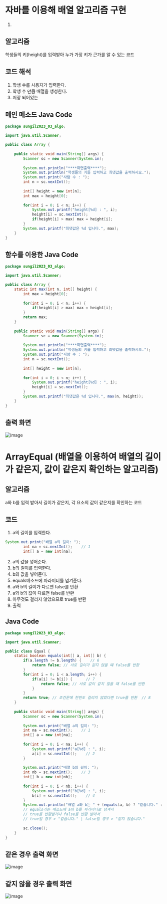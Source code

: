 # 자바를 이용해 배열 알고리즘 구현

1. 
## 알고리즘
학생들의 키(height)를 입력받아 누가 가장 키가 큰가를 알 수 있는 코드

## 코드 해석
1. 학생 수를 사용자가 입력한다.
2. 학생 수 만큼 배열을 생성한다.
3. 저장 되어있는 

## 메인 메소드 Java Code
```java
package sungil2023_03_algo;

import java.util.Scanner;

public class Array {
	
	public static void main(String[] args) {
		Scanner sc = new Scanner(System.in);
		
		System.out.println("****화면출력****");
		System.out.println("학생들의 키를 입력하고 최댓값을 출력하시오.");
		System.out.print("사람 수 : ");
		int n = sc.nextInt();
		
		int[] height = new int[n];
		int max = height[0];
		
		for(int i = 0; i < n; i++) {
			System.out.printf("height[%d] : ", i);
			height[i] = sc.nextInt();
			if(height[i] > max) max = height[i];
		}
		System.out.printf("최댓값은 %d 입니다.", max);
	}
}
```

## 함수를 이용한 Java Code
```java
package sungil2023_03_algo;

import java.util.Scanner;

public class Array {
	static int max(int n, int[] height) {
		int max = height[0];
		
		for(int i = 0; i < n; i++) {
			if(height[i] > max) max = height[i];
		}
		return max;
	}
	
	public static void main(String[] args) {
		Scanner sc = new Scanner(System.in);
		
		System.out.println("****화면출력****");
		System.out.println("학생들의 키를 입력하고 최댓값을 출력하시오.");
		System.out.print("사람 수 : ");
		int n = sc.nextInt();
		
		int[] height = new int[n];
		
		for(int i = 0; i < n; i++) {
			System.out.printf("height[%d] : ", i);
			height[i] = sc.nextInt();
		}
		System.out.printf("최댓값은 %d 입니다.", max(n, height));
	}
}
````

## 출력 화면
![image](https://user-images.githubusercontent.com/107795830/224591815-0bf3a5cf-72cf-452b-abaa-a87dd53351ec.png)

# ArrayEqual (배열을 이용하여 배열의 길이가 같은지, 값이 같은지 확인하는 알고리즘)

## 알고리즘
a와 b를 입력 받아서 길이가 같은지, 각 요소의 값이 같은지를 확인하는 코드

## 코드
1.  a의 길이를 입력한다.
``` java
System.out.print("배열 a의 길이: ");
		int na = sc.nextInt();    // 1
		int[] a = new int[na];
``` 
2.  a의 값을 넣어준다.     
3.  b의 길이를 입력한다.    
4.  b의 값을 넣어준다.    
5.  equals메소드에 파라미터를 넘겨준다.    
6.  a와 b의 길이가 다르면 false를 반환    
7.  a와 b의 값이 다르면 false를 반환    
8.  아무것도 걸리지 않았으므로 true를 반환
9.  출력

## Java Code
```java
package sungil2023_03_algo;

import java.util.Scanner;

public class Equal {
	static boolean equals(int[] a, int[] b) {
		if(a.length != b.length) {    // 6
			return false; // 서로 길이가 같지 않을 떄 false를 반환	
		}
		for(int i = 0; i < a.length; i++) {
			if(a[i] != b[i]) {      // 7
				return false; // 서로 값이 같지 않을 때 false를 반환
			}
		}
		return true; // 조건문에 한번도 걸리지 않았다면 true를 반환  // 8
	}
	
	public static void main(String[] args) {
		Scanner sc = new Scanner(System.in);
		
		System.out.print("배열 a의 길이: ");
		int na = sc.nextInt();    // 1
		int[] a = new int[na];
		
		for(int i = 0; i < na; i++) {
			System.out.printf("a[%d] : ", i);
			a[i] = sc.nextInt();    // 2
		}
		
		System.out.print("배열 b의 길이: ");
		int nb = sc.nextInt();    // 3
		int[] b = new int[nb];
		
		for(int i = 0; i < nb; i++) {
			System.out.printf("b[%d] : ", i);
			b[i] = sc.nextInt();    // 4
		}
		System.out.println("배열 a와 b는 " + (equals(a, b) ? "같습니다." : "같지 않습니다."));  // 5, 9
		// equals라는 메소드에 a와 b를 파라미터로 넘겨서 
		// true를 반환받거나 false를 반환 받아서
		// true일 경우 > "같습니다." | false일 경우 > "같지 않습니다."
		
		sc.close();
	}
}
```
## 같은 경우 출력 화면
![image](https://user-images.githubusercontent.com/107795830/224597399-f78b73f9-ec36-4c8c-990a-3e1938b4c0bd.png)
## 같지 않을 경우 출력 화면
![image](https://user-images.githubusercontent.com/107795830/224597458-ecf7235e-9d54-4e0c-9e57-f519d5dff30f.png)

